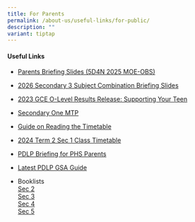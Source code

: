 ```yaml
---
title: For Parents
permalink: /about-us/useful-links/for-public/
description: ""
variant: tiptap
---
```

<h4>Useful Links</h4>
<ul>
<li>
<p><a href="https://drive.google.com/file/d/1DPnen6Gcb6r0QOzS9tFpzTVHHcj-euVC/view?usp=drive_link" rel="noopener nofollow" target="_blank">Parents Briefing Slides (5D4N 2025 MOE-OBS)</a>
</p>
</li>
<li>
<p><a href="https://drive.google.com/drive/folders/1C0xTNOIjWc8g1VaRh4sWtyfJc_n5l8cc?usp=sharing" rel="noopener noreferrer nofollow" target="_blank">2026 Secondary 3 Subject Combination Briefing Slides</a>
</p>
</li>
<li>
<p><a href="https://drive.google.com/file/d/1-7gIm-US-121qB2X6qWYAfcH0-dpXCm4/view?usp=sharing" rel="noopener noreferrer nofollow" target="_blank">2023 GCE O-Level Results Release: Supporting Your Teen</a>
</p>
</li>
<li>
<p><a href="https://drive.google.com/drive/folders/1TgoAphzfgrsIg17VgGriFDzuiYWQttka?usp=drive_link" rel="noopener noreferrer nofollow" target="_blank">Secondary One MTP</a>
</p>
</li>
<li>
<p><a href="https://drive.google.com/file/d/1V79xsmGMLaIifboZobTRI4J_WnrPwoNV/view?usp=drive_link" rel="noopener noreferrer nofollow" target="_blank">Guide on Reading the Timetable</a>
</p>
</li>
<li>
<p><a href="https://drive.google.com/file/d/1m4oagfvI5gEbax4nsHO7X8cV739fem4w/view?usp=drive_link" rel="noopener noreferrer nofollow" target="_blank">2024 Term 2 Sec 1 Class Timetable</a>
</p>
</li>
<li>
<p><a href="https://drive.google.com/drive/folders/16N5KGLaT0sEGaEVVsnz59sG3SueJwOZN?usp=drive_link" rel="noopener noreferrer nofollow" target="_blank">PDLP Briefing for PHS Parents</a>
</p>
</li>
<li>
<p><a href="https://drive.google.com/drive/folders/1YjkQ6xaE9Sn4lCR8lVN6AVfIDQo1_oBb?usp=sharing" rel="noopener noreferrer nofollow" target="_blank">Latest PDLP GSA Guide</a>
</p>
</li>
<li>
<p>Booklists
<br><a href="/files/Booklists/2024phssec2booklists.pdf" rel="noopener noreferrer nofollow" target="_blank">Sec 2</a> 
<br><a href="/files/Booklists/2024phssec3booklists.pdf" rel="noopener noreferrer nofollow" target="_blank">Sec 3</a> 
<br><a href="/files/Booklists/2024phssec4booklists.pdf" rel="noopener noreferrer nofollow" target="_blank">Sec 4</a> 
<br><a href="/files/Booklists/2024phssec5booklists.pdf" rel="noopener noreferrer nofollow" target="_blank">Sec 5</a> 
<br>
</p>
</li>
</ul>
<p></p>